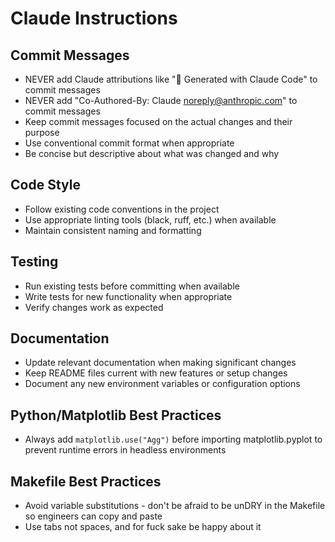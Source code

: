 # Claude Instructions

## Commit Messages
- NEVER add Claude attributions like "🤖 Generated with Claude Code" to commit messages
- NEVER add "Co-Authored-By: Claude <noreply@anthropic.com>" to commit messages
- Keep commit messages focused on the actual changes and their purpose
- Use conventional commit format when appropriate
- Be concise but descriptive about what was changed and why

## Code Style
- Follow existing code conventions in the project
- Use appropriate linting tools (black, ruff, etc.) when available
- Maintain consistent naming and formatting

## Testing
- Run existing tests before committing when available
- Write tests for new functionality when appropriate
- Verify changes work as expected

## Documentation
- Update relevant documentation when making significant changes
- Keep README files current with new features or setup changes
- Document any new environment variables or configuration options

## Python/Matplotlib Best Practices
- Always add `matplotlib.use("Agg")` before importing matplotlib.pyplot to prevent runtime errors in headless environments

## Makefile Best Practices
- Avoid variable substitutions - don't be afraid to be unDRY in the Makefile so engineers can copy and paste
- Use tabs not spaces, and for fuck sake be happy about it
